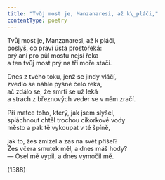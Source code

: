 ```yaml
---
title: "Tvůj most je, Manzanaresi, až k\_pláči,"
contentType: poetry
---
```


<section>

Tvůj most je, Manzanaresi, až k pláči,  
poslyš, co praví ústa prostořeká:  
prý ani pro půl mostu nejsi řeka  
a ten tvůj most prý na tři moře stačí.

Dnes z tvého toku, jenž se jindy vláčí,  
zvedlo se náhle pyšné čelo reka,  
ač zdálo se, že smrti se už leká  
a strach z březnových veder se v něm zračí.

Při matce toho, který, jak jsem slyšel,  
spláchnout chtěl trochou cikorkové vody  
město a pak tě vykoupat v té špíně,

jak to, žes zmizel a zas na svět přišel?  
Žes včera smutek měl, a dnes máš hody?  
— Osel mě vypil, a dnes vymočil mě.

(1588)

</section>
